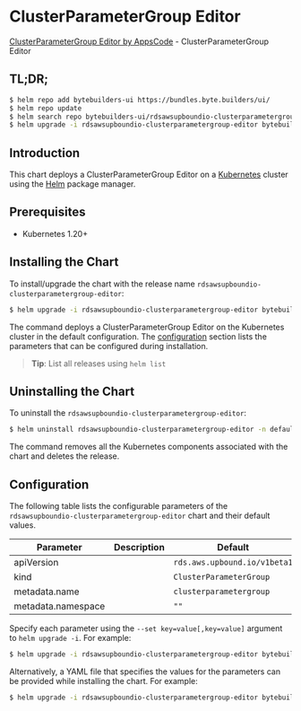 # ClusterParameterGroup Editor

[ClusterParameterGroup Editor by AppsCode](https://byte.builders) - ClusterParameterGroup Editor

## TL;DR;

```bash
$ helm repo add bytebuilders-ui https://bundles.byte.builders/ui/
$ helm repo update
$ helm search repo bytebuilders-ui/rdsawsupboundio-clusterparametergroup-editor --version=v0.4.18
$ helm upgrade -i rdsawsupboundio-clusterparametergroup-editor bytebuilders-ui/rdsawsupboundio-clusterparametergroup-editor -n default --create-namespace --version=v0.4.18
```

## Introduction

This chart deploys a ClusterParameterGroup Editor on a [Kubernetes](http://kubernetes.io) cluster using the [Helm](https://helm.sh) package manager.

## Prerequisites

- Kubernetes 1.20+

## Installing the Chart

To install/upgrade the chart with the release name `rdsawsupboundio-clusterparametergroup-editor`:

```bash
$ helm upgrade -i rdsawsupboundio-clusterparametergroup-editor bytebuilders-ui/rdsawsupboundio-clusterparametergroup-editor -n default --create-namespace --version=v0.4.18
```

The command deploys a ClusterParameterGroup Editor on the Kubernetes cluster in the default configuration. The [configuration](#configuration) section lists the parameters that can be configured during installation.

> **Tip**: List all releases using `helm list`

## Uninstalling the Chart

To uninstall the `rdsawsupboundio-clusterparametergroup-editor`:

```bash
$ helm uninstall rdsawsupboundio-clusterparametergroup-editor -n default
```

The command removes all the Kubernetes components associated with the chart and deletes the release.

## Configuration

The following table lists the configurable parameters of the `rdsawsupboundio-clusterparametergroup-editor` chart and their default values.

|     Parameter      | Description |                 Default                 |
|--------------------|-------------|-----------------------------------------|
| apiVersion         |             | <code>rds.aws.upbound.io/v1beta1</code> |
| kind               |             | <code>ClusterParameterGroup</code>      |
| metadata.name      |             | <code>clusterparametergroup</code>      |
| metadata.namespace |             | <code>""</code>                         |


Specify each parameter using the `--set key=value[,key=value]` argument to `helm upgrade -i`. For example:

```bash
$ helm upgrade -i rdsawsupboundio-clusterparametergroup-editor bytebuilders-ui/rdsawsupboundio-clusterparametergroup-editor -n default --create-namespace --version=v0.4.18 --set apiVersion=rds.aws.upbound.io/v1beta1
```

Alternatively, a YAML file that specifies the values for the parameters can be provided while
installing the chart. For example:

```bash
$ helm upgrade -i rdsawsupboundio-clusterparametergroup-editor bytebuilders-ui/rdsawsupboundio-clusterparametergroup-editor -n default --create-namespace --version=v0.4.18 --values values.yaml
```
